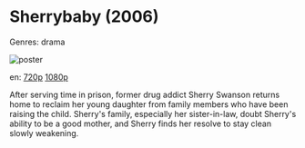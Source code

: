 # Sherrybaby (2006)

Genres: drama

![poster](http://image.tmdb.org/t/p/w500/mZBlE4djaMxu7df97O4zVPrLFPE.jpg)

en:
  [720p](magnet:?xt=urn:btih:A5945173FB985439D9F0B807A854D878713EE16A&tr=udp://glotorrents.pw:6969/announce&tr=udp://tracker.opentrackr.org:1337/announce&tr=udp://torrent.gresille.org:80/announce&tr=udp://tracker.openbittorrent.com:80&tr=udp://tracker.coppersurfer.tk:6969&tr=udp://tracker.leechers-paradise.org:6969&tr=udp://p4p.arenabg.ch:1337&tr=udp://tracker.internetwarriors.net:1337)
  [1080p](magnet:?xt=urn:btih:580e9d18b69a58efecd142ad6179f9bb43b8b228&dn=Sherrybaby+%282006%29+1080p+BrRip+x264+-+YIFY&tr=udp%3A%2F%2Ftracker.openbittorrent.com%3A80%2Fannounce&tr=udp%3A%2F%2Fglotorrents.pw%3A6969%2Fannounce&tr=udp%3A%2F%2Ftracker.openbittorrent.com%3A80%2Fannounce&tr=udp%3A%2F%2Ftracker.opentrackr.org%3A1337%2Fannounce&tr=udp%3A%2F%2Fzer0day.to%3A1337%2Fannounce&tr=udp%3A%2F%2Ftracker.coppersurfer.tk%3A6969%2Fannounce)
  


After serving time in prison, former drug addict Sherry Swanson returns home to reclaim her young daughter from family members who have been raising the child. Sherry's family, especially her sister-in-law, doubt Sherry's ability to be a good mother, and Sherry finds her resolve to stay clean slowly weakening.